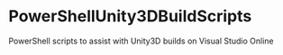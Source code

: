 # PowerShellUnity3DBuildScripts
PowerShell scripts to assist with Unity3D builds on Visual Studio Online
